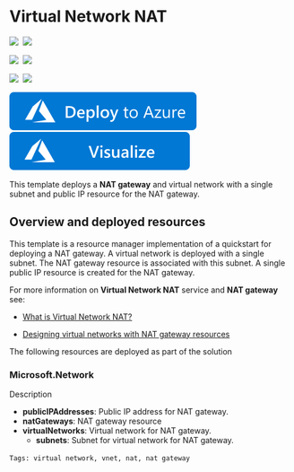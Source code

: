 # Virtual Network NAT

<IMG SRC="https://azurequickstartsservice.blob.core.windows.net/badges/101-nat-gateway-vnet/PublicLastTestDate.svg" />&nbsp;
<IMG SRC="https://azurequickstartsservice.blob.core.windows.net/badges/101-nat-gateway-vnet/PublicDeployment.svg" />&nbsp;

<IMG SRC="https://azurequickstartsservice.blob.core.windows.net/badges/101-nat-gateway-vnet/FairfaxLastTestDate.svg" />&nbsp;
<IMG SRC="https://azurequickstartsservice.blob.core.windows.net/badges/101-nat-gateway-vnet/FairfaxDeployment.svg" />&nbsp;
    
<IMG SRC="https://azurequickstartsservice.blob.core.windows.net/badges/101-nat-gateway-vnet/BestPracticeResult.svg" />&nbsp;
<IMG SRC="https://azurequickstartsservice.blob.core.windows.net/badges/101-nat-gateway-vnet/CredScanResult.svg" />&nbsp;
    
    
<a href="https://portal.azure.com/#create/Microsoft.Template/uri/https%3A%2F%2Fraw.githubusercontent.com%2FAzure%2Fazure-quickstart-templates%2Fmaster%2F101-nat-gateway-vnet%2Fazuredeploy.json" target="_blank">
<img src="https://raw.githubusercontent.com/Azure/azure-quickstart-templates/master/1-CONTRIBUTION-GUIDE/images/deploytoazure.svg?sanitize=true"/>
</a>
<a href="http://armviz.io/#/?load=https%3A%2F%2Fraw.githubusercontent.com%2FAzure%2Fazure-quickstart-templates%2Fmaster%2F101-nat-gateway-vnet%2Fazuredeploy.json" target="_blank">
<img src="https://raw.githubusercontent.com/Azure/azure-quickstart-templates/master/1-CONTRIBUTION-GUIDE/images/visualizebutton.svg?sanitize=true"/>
</a>

This template deploys a **NAT gateway** and virtual network with a single subnet and public IP resource for the NAT gateway.

## Overview and deployed resources

This template is a resource manager implementation of a quickstart for deploying a NAT gateway.  A virtual network is deployed with a single subnet. The NAT gateway resource is associated with this subnet. A single public IP resource is created for the NAT gateway.  

For more information on **Virtual Network NAT** service and **NAT gateway** see:

* [What is Virtual Network NAT?](https://docs.microsoft.com/azure/virtual-network/nat-overview)

* [Designing virtual networks with NAT gateway resources](https://docs.microsoft.com/azure/virtual-network/nat-gateway-resource)

The following resources are deployed as part of the solution

### Microsoft.Network

Description

+ **publicIPAddresses**: Public IP address for NAT gateway.
+ **natGateways**: NAT gateway resource
+ **virtualNetworks**: Virtual network for NAT gateway.
  + **subnets**: Subnet for virtual network for NAT gateway.

`Tags: virtual network, vnet, nat, nat gateway`
